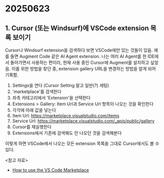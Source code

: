 # 20250623

## 1. Cursor (또는 Windsurf)에 VSCode extension 목록 보이기

Cursor나 Windsurf extension을 검색하다 보면 VSCode에만 있는 것들이 있음. 예를 들면 Augment Code 같은 AI Agent extension.
나는 여러 AI Agent를 한 IDE에서 돌아가면서 사용하는 편이라, 현재 사용 중인 Cursor에 Augment를 설치하고 싶었음.
이를 위한 방법을 찾던 중, extension gallery URL을 변경하는 방법을 알게 되어 기록함.

1. Settings을 연다 (Cursor Setting 말고 일반(?) 세팅)
2. 'marketplace'를 검색한다
3. 좌측 카테고리에서 'Extension'을 선택한다
4. Extensions > Gallery: Item Url과 Service Url 항목이 나오는 것을 확인한다
5. 각각에 아래 값을 넣는다
  1. Item Url: https://marketplace.visualstudio.com/items
  2. Service Url: https://marketplace.visualstudio.com/_apis/public/gallery
6. Cursor를 재실행한다
7. Extensions에서 기존에 검색해도 안 나오던 것을 검색해본다

이렇게 하면 VSCode에서 나오는 모든 extension 목록을 그대로 Cursor에서도 볼 수 있다.

<참고 자료>
- [How to use the VS Code Marketplace](https://github.com/VSCodium/vscodium/blob/6a5ba92d108f0eaa65ee0021d9a7bed2ea9d085b/DOCS.md#how-to-use-the-vs-code-marketplace)